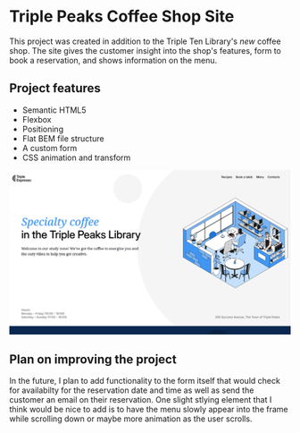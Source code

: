 # Triple Peaks Coffee Shop Site

This project was created in addition to the Triple Ten Library's _new_ coffee shop. The site gives the customer insight into the shop's features, form to book a reservation, and shows information on the menu.

## Project features

- Semantic HTML5
- Flexbox
- Positioning
- Flat BEM file structure
- A custom form
- CSS animation and transform

![header of site](./images/Header.PNG)

## Plan on improving the project

In the future, I plan to add functionality to the form itself that would check for availabilty for the reservation date and time as well as send the customer an email on their reservation. One slight stlying element that I think would be nice to add is to have the menu slowly appear into the frame while scrolling down or maybe more animation as the user scrolls.
